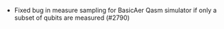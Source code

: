 -   Fixed bug in measure sampling for BasicAer Qasm simulator if only a
    subset of qubits are measured (\#2790)

